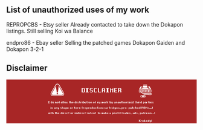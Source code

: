 ## List of unauthorized uses of my work

REPROPCBS - Etsy seller
Already contacted to take down the Dokapon listings.
Still selling Koi wa Balance

endpro86 - Ebay seller
Selling the patched games Dokapon Gaiden and Dokapon 3-2-1

## Disclaimer

<img src="https://raw.githubusercontent.com/Krokodyl/Krokodyl/main/warning.png" />
